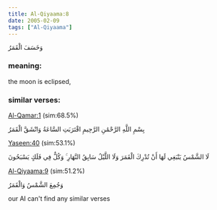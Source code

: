 ```yaml
---
title: Al-Qiyaama:8
date: 2005-02-09
tags: ["Al-Qiyaama"]
---
```

وَخَسَفَ الْقَمَرُ
### meaning: 
the moon is eclipsed,
### similar verses: 

[Al-Qamar:1](/54/1) (sim:68.5%)

بِسْمِ اللَّهِ الرَّحْمَٰنِ الرَّحِيمِ اقْتَرَبَتِ السَّاعَةُ وَانْشَقَّ الْقَمَرُ

[Yaseen:40](/36/40) (sim:53.1%)

لَا الشَّمْسُ يَنْبَغِي لَهَا أَنْ تُدْرِكَ الْقَمَرَ وَلَا اللَّيْلُ سَابِقُ النَّهَارِ ۚ وَكُلٌّ فِي فَلَكٍ يَسْبَحُونَ

[Al-Qiyaama:9](/75/9) (sim:51.2%)

وَجُمِعَ الشَّمْسُ وَالْقَمَرُ

our AI can't find any similar verses

